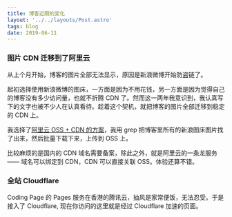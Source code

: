 ```yaml
---
title: 博客近期的变化
layout: '../../layouts/Post.astro'
tags: blog
date: 2019-06-11
---
```


### 图片 CDN 迁移到了阿里云

从上个月开始，博客的图片全部无法显示，原因是新浪微博开始防盗链了。

起初选择使用新浪微博的图床，一方面是因为不用花钱，另一方面是因为觉得自己的博客没有多少访问量，也就不折腾 CDN 了。然而这一两年我意识到，我认真写下的文字也被不少人在认真看待。趁着这个契机，就把博客的图片全部迁移到稳定的 CDN 上。

我选择了[阿里云 OSS + CDN 的方案](/link/aliyun)，我用 grep 把博客里所有的新浪图床图片找了出来，然后批量下载下来，上传到 OSS 上。

比较麻烦的是国内的 CDN 域名需要备案，除此之外，就是阿里云的一条龙服务 —— 域名可以绑定到 CDN，CDN 可以直接关联 OSS。体验还算不错。

### 全站 Cloudflare

Coding Page 的 Pages 服务在香港的腾讯云，抽风是家常便饭，无法忍受。于是接入了 Cloudflare, 现在你访问的这里就是经过 Cloudflare 加速的页面。


